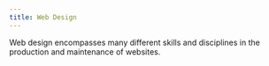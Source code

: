 ```yaml
---
title: Web Design
---
```


Web design encompasses many different skills and disciplines in the production and maintenance of websites.
